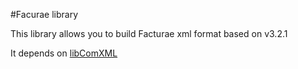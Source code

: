 #Facurae library

This library allows you to build Facturae xml format based on v3.2.1

It depends on [libComXML](https://github.com/gisce/libComXML)